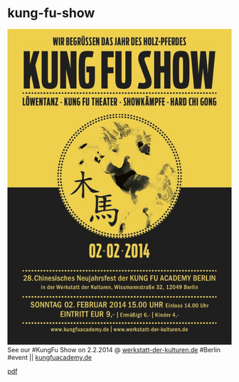 kung-fu-show
============
![img](Neujahrsfest_2014_A6.jpg)  
See our #KungFu Show on 2.2.2014 @ [werkstatt-der-kulturen.de](http://www.werkstatt-der-kulturen.de) #Berlin #event || [kungfuacademy.de](http://www.kungfuacademy.de)  

[pdf](Neujahrsfest_2014_A6.pdf)  